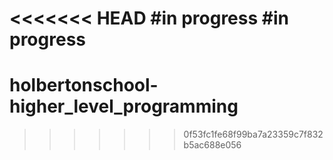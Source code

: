 <<<<<<< HEAD
#in progress
#in progress
=======
# holbertonschool-higher_level_programming
>>>>>>> 0f53fc1fe68f99ba7a23359c7f832b5ac688e056
